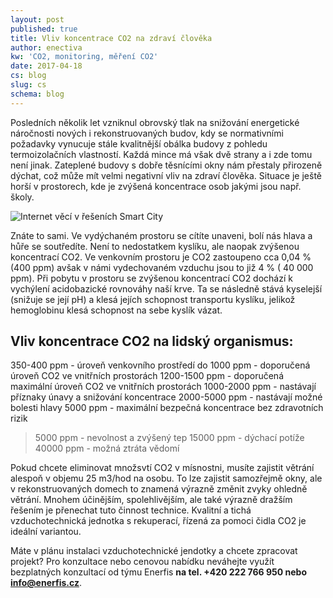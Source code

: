 ```yaml
---
layout: post
published: true
title: Vliv koncentrace CO2 na zdraví člověka
author: enectiva
kw: 'CO2, monitoring, měření CO2'
date: 2017-04-18
cs: blog
slug: cs
schema: blog
---
```


Posledních několik let vzniknul obrovský tlak na snižování energetické náročnosti nových i rekonstruovaných budov, kdy se normativními požadavky vynucuje stále kvalitnější obálka budovy z pohledu termoizolačních vlastností. Každá mince má však dvě strany a i zde tomu není jinak. Zateplené budovy s dobře těsnícími okny nám přestaly přirozeně dýchat, což může mít velmi negativní vliv na zdraví člověka. Situace je ještě horší v prostorech, kde je zvýšená koncentrace osob jakými jsou např. školy.

<img src="/img/blog/iot_smart_city_lr.jpg" alt="Internet věcí v řešeních Smart City" class="center">

Znáte to sami. Ve vydýchaném prostoru se cítíte unaveni, bolí nás hlava a hůře se soutředíte. Není to nedostatkem kyslíku, ale naopak zvýšenou koncentrací CO2. Ve venkovním prostoru je CO2 zastoupeno cca 0,04 % (400 ppm) avšak v námi vydechovaném vzduchu jsou to již 4 % ( 40 000 ppm). Při pobytu v prostoru se zvýšenou koncentrací CO2 dochází k vychýlení acidobazické rovnováhy naší krve. Ta se následně stává kyselejší (snižuje se její pH) a klesá jejích schopnost transportu kyslíku, jelikož hemoglobinu klesá schopnost na sebe kyslík vázat. 

## Vliv koncentrace CO2 na lidský organismus:

350-400 ppm     -	úroveň venkovního prostředí
do 1000 ppm	    - doporučená úroveň CO2 ve vnitřních prostorách
1200-1500 ppm	  - doporučená maximální úroveň CO2 ve vnitřních prostorách
1000-2000 ppm	  - nastávají příznaky únavy a snižování koncentrace
2000-5000 ppm	  - nastávají možné bolesti hlavy
5000 ppm	      - maximální bezpečná koncentrace bez zdravotních rizik
> 5000 ppm	    - nevolnost a zvýšený tep
> 15000 ppm	    - dýchací potíže
> 40000 ppm	    - možná ztráta vědomí

Pokud chcete eliminovat množsvtí CO2 v mísnostni, musíte zajistit větrání alespoň v objemu 25 m3/hod na osobu. To lze zajistit samozřejmě okny, ale v rekonstruovaných domech to znamená výrazně změnit zvyky ohledně větrání. Mnohem účinějším, spolehlivějším, ale také výrazně dražším řešením je přenechat tuto činnost technice. Kvalitní a tichá vzduchotechnická jednotka s rekuperací, řízená za pomoci čidla CO2 je ideální variantou.

Máte v plánu instalaci vzduchotechnické jendotky a chcete zpracovat projekt? Pro konzultace nebo cenovou nabídku neváhejte využít bezplatných konzultací od týmu Enerfis **na tel. +420 222 766 950 nebo info@enerfis.cz**.




